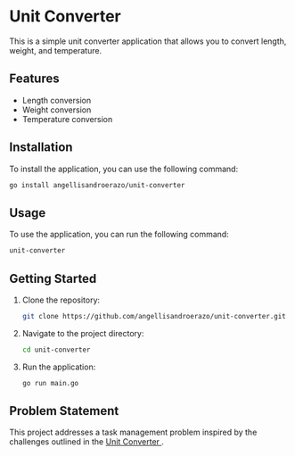 # Unit Converter

This is a simple unit converter application that allows you to convert length, weight, and temperature.

## Features

- Length conversion
- Weight conversion
- Temperature conversion

## Installation

To install the application, you can use the following command:

```bash
go install angellisandroerazo/unit-converter
```

## Usage

To use the application, you can run the following command:

```bash
unit-converter
```

## Getting Started
1. Clone the repository:
   ```bash
   git clone https://github.com/angellisandroerazo/unit-converter.git
   ```

2. Navigate to the project directory:
   ```bash
   cd unit-converter
   ```

3. Run the application:
   ```bash
   go run main.go

## Problem Statement
This project addresses a task management problem inspired by the challenges outlined in the [Unit Converter ](https://roadmap.sh/projects/unit-converter).